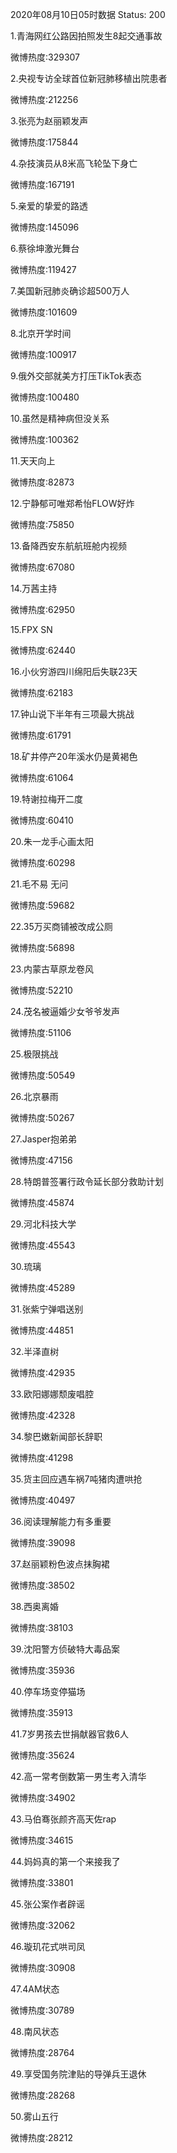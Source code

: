 2020年08月10日05时数据
Status: 200

1.青海网红公路因拍照发生8起交通事故

微博热度:329307

2.央视专访全球首位新冠肺移植出院患者

微博热度:212256

3.张亮为赵丽颖发声

微博热度:175844

4.杂技演员从8米高飞轮坠下身亡

微博热度:167191

5.亲爱的挚爱的路透

微博热度:145096

6.蔡徐坤激光舞台

微博热度:119427

7.美国新冠肺炎确诊超500万人

微博热度:101609

8.北京开学时间

微博热度:100917

9.俄外交部就美方打压TikTok表态

微博热度:100480

10.虽然是精神病但没关系

微博热度:100362

11.天天向上

微博热度:82873

12.宁静郁可唯郑希怡FLOW好炸

微博热度:75850

13.备降西安东航航班舱内视频

微博热度:67080

14.万茜主持

微博热度:62950

15.FPX SN

微博热度:62440

16.小伙穷游四川绵阳后失联23天

微博热度:62183

17.钟山说下半年有三项最大挑战

微博热度:61791

18.矿井停产20年溪水仍是黄褐色

微博热度:61064

19.特谢拉梅开二度

微博热度:60410

20.朱一龙手心画太阳

微博热度:60298

21.毛不易 无问

微博热度:59682

22.35万买商铺被改成公厕

微博热度:56898

23.内蒙古草原龙卷风

微博热度:52210

24.茂名被逼婚少女爷爷发声

微博热度:51106

25.极限挑战

微博热度:50549

26.北京暴雨

微博热度:50267

27.Jasper抱弟弟

微博热度:47156

28.特朗普签署行政令延长部分救助计划

微博热度:45874

29.河北科技大学

微博热度:45543

30.琉璃

微博热度:45289

31.张紫宁弹唱送别

微博热度:44851

32.半泽直树

微博热度:42935

33.欧阳娜娜颓废唱腔

微博热度:42328

34.黎巴嫩新闻部长辞职

微博热度:41298

35.货主回应遇车祸7吨猪肉遭哄抢

微博热度:40497

36.阅读理解能力有多重要

微博热度:39098

37.赵丽颖粉色波点抹胸裙

微博热度:38502

38.西奥离婚

微博热度:38103

39.沈阳警方侦破特大毒品案

微博热度:35936

40.停车场变停猫场

微博热度:35913

41.7岁男孩去世捐献器官救6人

微博热度:35624

42.高一常考倒数第一男生考入清华

微博热度:34902

43.马伯骞张颜齐高天佐rap

微博热度:34615

44.妈妈真的第一个来接我了

微博热度:33801

45.张公案作者辟谣

微博热度:32062

46.璇玑花式哄司凤

微博热度:30908

47.4AM状态

微博热度:30789

48.南风状态

微博热度:28764

49.享受国务院津贴的导弹兵王退休

微博热度:28268

50.雾山五行

微博热度:28212


